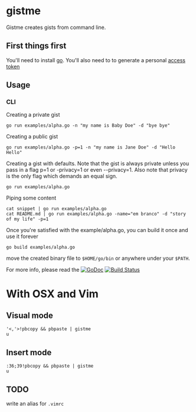 # gistme

Gistme creates gists from command line.

## First things first

You'll need to install [go](http://golang.org/doc/install). You'll also 
need to to generate a personal [access token](https://github.com/settings/applications)

## Usage

### CLI

Creating a private gist

    go run examples/alpha.go -n "my name is Baby Doe" -d "bye bye"

Creating a public gist

    go run examples/alpha.go -p=1 -n "my name is Jane Doe" -d "Hello Hello"

Creating a gist with defaults. Note that the gist is always private unless
you pass in a flag p=1 or -privacy=1 or even --privacy=1. Also note that 
privacy is the only flag which demands an equal sign.

    go run examples/alpha.go

Piping some content

    cat snippet | go run examples/alpha.go
    cat README.md | go run examples/alpha.go -name="em branco" -d "story of my life" -p=1

Once you're satisfied with the example/alpha.go, you can build it once 
and use it forever

    go build examples/alpha.go

move the created binary file to `$HOME/go/bin` or anywhere under your `$PATH`.

For more info, please read the [![GoDoc](https://godoc.org/github.com/netp/gistme?status.svg)](https://godoc.org/github.com/netp/gistme)
[![Build Status](https://travis-ci.org/netp/gistme.svg?branch=master)](https://travis-ci.org/netp/gistme)


# With OSX and Vim

## Visual mode

    '<,'>!pbcopy && pbpaste | gistme
    u

## Insert mode

    :36;39!pbcopy && pbpaste | gistme
    u

## TODO

write an alias for `.vimrc`
